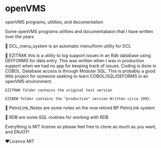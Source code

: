 # openVMS
openVMS programs, utilities, and documentation

Some openVMS programs utilities and documentataion that I have written over the years

👀 DCL_menu_system is an automatic menu/form utility for DCL

👀 EZITRAK this is a utility to log support issues in an Rdb database using DEFFORMS for data entry. This was written when I was in production support when we had no app for keeping track of issues. Coding is done in COBOL. Database access is through Modular SQL.
This is probably a good little project for someone seeking to learn COBOL/SQL/DEFORMS in an openVMS environment.

    EZITRAK folder contains the original test version

    EZINEW folder contains the "production" version Written circa 1992.

👀 PetroLink_Notes are some notes on the now retired BP PetroLink system

👀 RDB are some SQL routines for working with RDB

Everything is MIT license so please feel free to clone as much as you want, and ENJOY!

❤Licence
MIT
